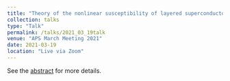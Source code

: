```yaml
---
title: "Theory of the nonlinear susceptibility of layered superconductors: application to strontium ruthenate"
collection: talks
type: "Talk"
permalink: /talks/2021_03_19talk
venue: "APS March Meeting 2021"
date: 2021-03-19
location: "Live via Zoom"
---
```


See the [abstract](https://meetings.aps.org/Meeting/MAR21/Session/Y47.1) for more details.
